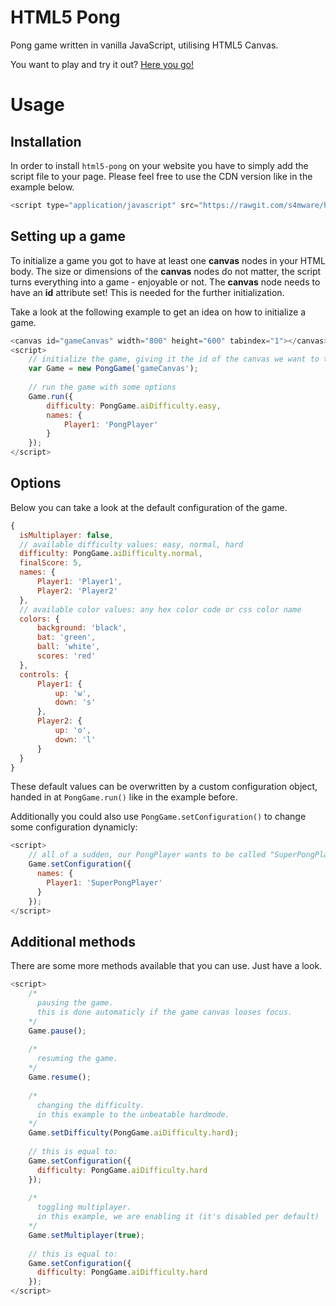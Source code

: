 # HTML5 Pong

Pong game written in vanilla JavaScript, utilising HTML5 Canvas. 

You want to play and try it out? [Here you go!](https://rawgit.com/s4mware/html5-pong/master/pong-demo.html)

# Usage
## Installation
In order to install `html5-pong` on your website you have to simply add the script file to your page. Please feel free to use the CDN version like in the example below.

```JavaScript
<script type="application/javascript" src="https://rawgit.com/s4mware/html5-pong/master/pong.js" />
```

## Setting up a game
To initialize a game you got to have at least one **canvas** nodes in your HTML body. The size or dimensions of the **canvas** nodes do not matter, the script turns everything into a game - enjoyable or not. The **canvas** node needs to have an **id** attribute set! This is needed for the further initialization.

Take a look at the following example to get an idea on how to initialize a game.

```JavaScript
<canvas id="gameCanvas" width="800" height="600" tabindex="1"></canvas>
<script>
    // initialize the game, giving it the id of the canvas we want to transform
    var Game = new PongGame('gameCanvas');
    
    // run the game with some options
    Game.run({
        difficulty: PongGame.aiDifficulty.easy,
        names: {
            Player1: 'PongPlayer'
        }
    });
</script>
```

## Options
Below you can take a look at the default configuration of the game.

```JavaScript
{
  isMultiplayer: false,
  // available difficulty values: easy, normal, hard
  difficulty: PongGame.aiDifficulty.normal, 
  finalScore: 5,
  names: {
      Player1: 'Player1',  
      Player2: 'Player2'  
  },
  // available color values: any hex color code or css color name
  colors: {
      background: 'black',
      bat: 'green',
      ball: 'white',
      scores: 'red'
  },
  controls: {
      Player1: {
          up: 'w',
          down: 's'
      },
      Player2: {
          up: 'o',
          down: 'l'
      }
  }
}
```

These default values can be overwritten by a custom configuration object, handed in at `PongGame.run()` like in the example before. 

Additionally you could also use `PongGame.setConfiguration()` to change some configuration dynamicly:

```JavaScript
<script>
    // all of a sudden, our PongPlayer wants to be called "SuperPongPlayer"
    Game.setConfiguration({
      names: {
        Player1: 'SuperPongPlayer'
      }
    });
</script>
```

## Additional methods
There are some more methods available that you can use. Just have a look.

```JavaScript
<script>
    /*
      pausing the game. 
      this is done automaticly if the game canvas looses focus.
    */
    Game.pause();
    
    /*
      resuming the game.
    */
    Game.resume();
    
    /*
      changing the difficulty. 
      in this example to the unbeatable hardmode.
    */
    Game.setDifficulty(PongGame.aiDifficulty.hard);
    
    // this is equal to:
    Game.setConfiguration({
      difficulty: PongGame.aiDifficulty.hard
    });
    
    /*
      toggling multiplayer. 
      in this example, we are enabling it (it's disabled per default)
    */
    Game.setMultiplayer(true);
    
    // this is equal to:
    Game.setConfiguration({
      difficulty: PongGame.aiDifficulty.hard
    });
</script>
```
